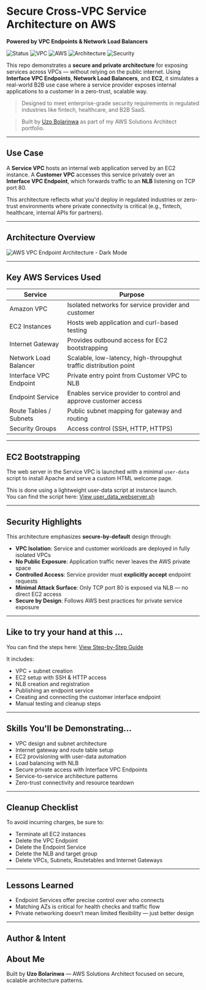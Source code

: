 #  Secure Cross-VPC Service Architecture on AWS  
**Powered by VPC Endpoints & Network Load Balancers**

![Status](https://img.shields.io/badge/deployment-secure-brightgreen)
![VPC](https://img.shields.io/badge/networking-private-orange)
![AWS](https://img.shields.io/badge/built_on-AWS-232F3E?logo=amazon-aws&logoColor=white)
![Architecture](https://img.shields.io/badge/type-B2B--SaaS-blueviolet)
![Security](https://img.shields.io/badge/privacy-zero--trust-critical)

This repo demonstrates a **secure and private architecture** for exposing services across VPCs — without relying on the public internet. Using **Interface VPC Endpoints**, **Network Load Balancers**, and **EC2**, it simulates a real-world B2B use case where a service provider exposes internal applications to a customer in a zero-trust, scalable way.

> Designed to meet enterprise-grade security requirements in regulated industries like fintech, healthcare, and B2B SaaS.

> Built by [Uzo Bolarinwa](#) as part of my AWS Solutions Architect portfolio.

---

##  Use Case

A **Service VPC** hosts an internal web application served by an EC2 instance. A **Customer VPC** accesses this service privately over an **Interface VPC Endpoint**, which forwards traffic to an **NLB** listening on TCP port 80.

This architecture reflects what you'd deploy in regulated industries or zero-trust environments where private connectivity is critical (e.g., fintech, healthcare, internal APIs for partners).

---

##  Architecture Overview

![AWS VPC Endpoint Architecture - Dark Mode](architecture/network-architecture-diagram.png)

---

##  Key AWS Services Used

| Service               | Purpose                                                                |
|-----------------------|---------------------------------------------------------------------|
| Amazon VPC            | Isolated networks for service provider and customer                 |
| EC2 Instances         | Hosts web application and curl-based testing                        |
| Internet Gateway      | Provides outbound access for EC2 bootstrapping                      |
| Network Load Balancer | Scalable, low-latency, high-throupghut traffic distribution point   |
| Interface VPC Endpoint| Private entry point from Customer VPC to NLB                        |
| Endpoint Service      | Enables service provider to control and approve customer access     |
| Route Tables / Subnets| Public subnet mapping for gateway and routing                       |
| Security Groups       | Access control (SSH, HTTP, HTTPS)                                   |

---

##  EC2 Bootstrapping
  The web server in the Service VPC is launched with a minimal `user-data` script to install Apache and serve a custom HTML welcome page.

This is done using a lightweight user-data script at instance launch.  
You can find the script here: [View user_data_webserver.sh](real-world-projects/secure-vpc-endpoint-architecture/scripts/user_data_webserver.sh)


---

## Security Highlights

This architecture emphasizes **secure-by-default** design through:

-  **VPC Isolation**: Service and customer workloads are deployed in fully isolated VPCs
-  **No Public Exposure**: Application traffic never leaves the AWS private space
-  **Controlled Access**: Service provider must **explicitly accept** endpoint requests
-  **Minimal Attack Surface**: Only TCP port 80 is exposed via NLB — no direct EC2 access
-  **Secure by Design**: Follows AWS best practices for private service exposure

---

##  Like to try your hand at this ...
You can find the steps here: [View Step-by-Step Guide](real-world-projects/secure-vpc-endpoint-architecture/guide/steps.md)

It includes:
- VPC + subnet creation
- EC2 setup with SSH & HTTP access
- NLB creation and registration
- Publishing an endpoint service
- Creating and connecting the customer interface endpoint
- Manual testing and cleanup steps

---

##  Skills You'll be Demonstrating...

- VPC design and subnet architecture  
- Internet gateway and route table setup  
- EC2 provisioning with user-data automation  
- Load balancing with NLB  
- Secure private access with Interface VPC Endpoints  
- Service-to-service architecture patterns  
- Zero-trust connectivity and resource teardown

---


## Cleanup Checklist

To avoid incurring charges, be sure to:

- Terminate all EC2 instances
- Delete the VPC Endpoint
- Delete the Endpoint Service
- Delete the NLB and target group
- Delete VPCs, Subnets, Routetables and Internet Gateways

---

## Lessons Learned
- Endpoint Services offer precise control over who connects
- Matching AZs is critical for health checks and traffic flow
- Private networking doesn’t mean limited flexibility — just better design

---

## Author & Intent

##  About Me

Built by **Uzo Bolarinwa** — AWS Solutions Architect focused on secure, scalable architecture patterns.
